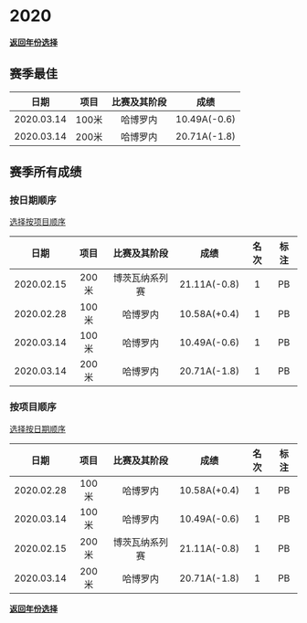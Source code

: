 # 2020

**[返回年份选择](../Results.md)**

## 赛季最佳

|    日期    | 项目  | 比赛及其阶段 |     成绩     |
| :--------: | :---: | :----------: | :----------: |
| 2020.03.14 | 100米 |   哈博罗内   | 10.49A(-0.6) |
| 2020.03.14 | 200米 |   哈博罗内   | 20.71A(-1.8) |

## 赛季所有成绩

### 按日期顺序<a id='1'></a>

[选择按项目顺序](#2)

|    日期    | 项目  |  比赛及其阶段  |     成绩     | 名次 | 标注 |
| :--------: | :---: | :------------: | :----------: | :--: | :--: |
| 2020.02.15 | 200米 | 博茨瓦纳系列赛 | 21.11A(-0.8) |  1   |  PB  |
| 2020.02.28 | 100米 |    哈博罗内    | 10.58A(+0.4) |  1   |  PB  |
| 2020.03.14 | 100米 |    哈博罗内    | 10.49A(-0.6) |  1   |  PB  |
| 2020.03.14 | 200米 |    哈博罗内    | 20.71A(-1.8) |  1   |  PB  |

### 按项目顺序<a id='2'></a>

[选择按日期顺序](#1)

|    日期    | 项目  |  比赛及其阶段  |     成绩     | 名次 | 标注 |
| :--------: | :---: | :------------: | :----------: | :--: | :--: |
| 2020.02.28 | 100米 |    哈博罗内    | 10.58A(+0.4) |  1   |  PB  |
| 2020.03.14 | 100米 |    哈博罗内    | 10.49A(-0.6) |  1   |  PB  |
| 2020.02.15 | 200米 | 博茨瓦纳系列赛 | 21.11A(-0.8) |  1   |  PB  |
| 2020.03.14 | 200米 |    哈博罗内    | 20.71A(-1.8) |  1   |  PB  |

**[返回年份选择](../Results.md)**
